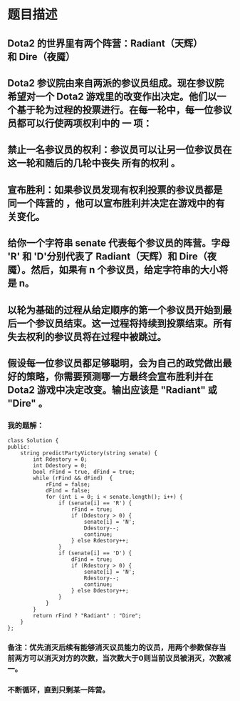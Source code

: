 # 题目描述
## Dota2 的世界里有两个阵营：Radiant（天辉）和 Dire（夜魇）
## Dota2 参议院由来自两派的参议员组成。现在参议院希望对一个 Dota2 游戏里的改变作出决定。他们以一个基于轮为过程的投票进行。在每一轮中，每一位参议员都可以行使两项权利中的 一 项：
## 禁止一名参议员的权利：参议员可以让另一位参议员在这一轮和随后的几轮中丧失 所有的权利 。
## 宣布胜利：如果参议员发现有权利投票的参议员都是 同一个阵营的 ，他可以宣布胜利并决定在游戏中的有关变化。
## 给你一个字符串 senate 代表每个参议员的阵营。字母 'R' 和 'D'分别代表了 Radiant（天辉）和 Dire（夜魇）。然后，如果有 n 个参议员，给定字符串的大小将是 n。
## 以轮为基础的过程从给定顺序的第一个参议员开始到最后一个参议员结束。这一过程将持续到投票结束。所有失去权利的参议员将在过程中被跳过。
## 假设每一位参议员都足够聪明，会为自己的政党做出最好的策略，你需要预测哪一方最终会宣布胜利并在 Dota2 游戏中决定改变。输出应该是 "Radiant" 或 "Dire" 。
### 我的题解：
```
class Solution {
public:
    string predictPartyVictory(string senate) {
        int Rdestory = 0;
        int Ddestory = 0;
        bool rFind = true, dFind = true;
        while (rFind && dFind)  {
            rFind = false;
            dFind = false;
            for (int i = 0; i < senate.length(); i++) {
                if (senate[i] == 'R') {
                    rFind = true;
                    if (Ddestory > 0) {
                        senate[i] = 'N';
                        Ddestory--;
                        continue;
                    } else Rdestory++;
                }
                if (senate[i] == 'D') {
                    dFind = true;
                    if (Rdestory > 0) {
                        senate[i] = 'N';
                        Rdestory--;
                        continue;
                    } else Ddestory++;
                }
            }
        }
        return rFind ? "Radiant" : "Dire";
    }
};
```
### **备注**：优先消灭后续有能够消灭议员能力的议员，用两个参数保存当前两方可以消灭对方的次数，当次数大于0则当前议员被消灭，次数减一。
### 不断循环，直到只剩某一阵营。